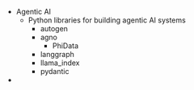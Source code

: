 - Agentic AI
  - Python libraries for building agentic AI systems
    - autogen
    - agno
      - PhiData
    - langgraph
    - llama_index
    - pydantic
- 